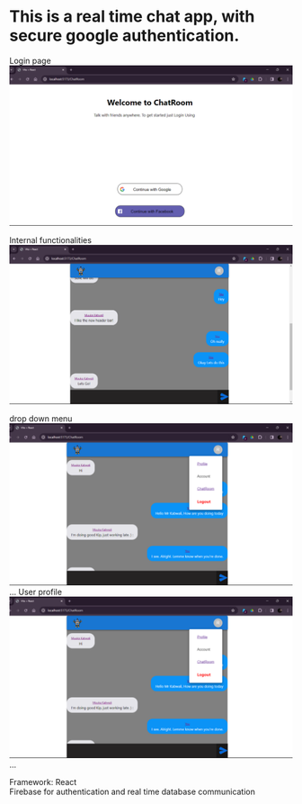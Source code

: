 # This is a real time chat app, with secure google authentication.

Login page
<img src="./public/login.png"/>

Internal functionalities
<img src="./public/app.png"/>

drop down menu
<img src="./public/dropdown.png"/>
...
User profile
<img src="./public/dropdown.png"/>
...

Framework: React <br>
Firebase for authentication and real time database communication
